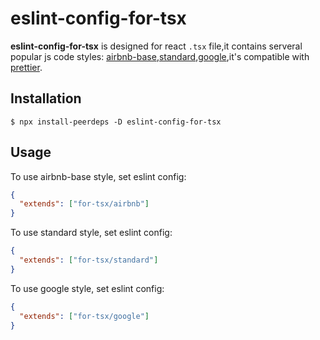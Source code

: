 # eslint-config-for-tsx

**eslint-config-for-tsx** is designed for react `.tsx` file,it contains serveral popular js code styles: [airbnb-base](https://www.npmjs.com/package/eslint-config-airbnb),[standard](https://www.npmjs.com/package/eslint-config-standard),[google](https://www.npmjs.com/package/eslint-config-google),it's compatible with [prettier](https://www.npmjs.com/package/eslint-config-prettier).

## Installation

```shell
$ npx install-peerdeps -D eslint-config-for-tsx
```

## Usage


To use airbnb-base style, set eslint config:

```json
{
  "extends": ["for-tsx/airbnb"]
}
```

To use standard style, set eslint config:

```json
{
  "extends": ["for-tsx/standard"]
}
```

To use google style, set eslint config:

```json
{
  "extends": ["for-tsx/google"]
}
```


